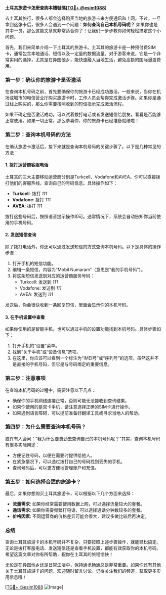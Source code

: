 **土耳其旅遊卡怎麽查詢本機號碼[[TG💪+ @esim1088](https://t.me/s/esim1088)]**

去土耳其旅行，很多人都会选择购买当地的旅游卡来方便通讯和上网。不过，一旦拿到这张卡后，很多人会遇到一个问题：**如何查询自己本机号码呢？** 如果你也是其中一员，那么这篇文章就非常适合你了！让我们一步步教你如何轻松搞定这个小问题。

首先，我们来简单介绍一下土耳其的旅游卡。土耳其的旅游卡是一种预付费SIM卡，通常包含本地通话、短信以及一定量的数据流量。对于游客来说，它是一个非常实用的选择，尤其是在异国他乡，能快速融入当地生活，避免高额的国际漫游费用。

### **第一步：确认你的旅游卡是否激活**
在查询本机号码之前，首先要确保你的旅游卡已经成功激活。一般来说，当你在机场或城市的电信营业厅购买旅游卡时，工作人员会帮你完成激活步骤。如果你是通过线上购买的，那么你需要按照收到的短信指示完成激活流程。

如果不确定是否激活成功，可以试着拨打电话或者发送短信给朋友，看看是否能够正常使用。如果一切正常，那么恭喜你，你的旅游卡已经准备就绪啦！

### **第二步：查询本机号码的方法**
在确认旅游卡激活后，接下来就是查询本机号码的关键步骤了。以下是几种常见的方法：

#### **1. 拨打运营商客服电话**
土耳其的三大主要移动运营商分别是Turkcell、Vodafone和AVEA。你可以直接拨打他们的客服热线，查询自己的号码信息。具体操作如下：
- **Turkcell**: 拨打 *111*
- **Vodafone**: 拨打 *111*
- **AVEA**: 拨打 *111*

拨打这些号码后，按照语音提示操作即可。通常情况下，系统会自动告知你当前使用的手机号码。

#### **2. 发送短信查询**
除了拨打电话外，你还可以通过发送短信的方式查询本机号码。以下是具体的操作步骤：
1. 打开手机的短信功能。
2. 编辑一条短信，内容为“Mobil Numaram”（意思是“我的手机号码”）。
3. 将这条短信发送到对应的运营商服务号码：
   - Turkcell: 发送到 *111*
   - Vodafone: 发送到 *111*
   - AVEA: 发送到 *111*

发送后，你会很快收到一条回复短信，里面会显示你的本机号码。

#### **3. 在手机设置中查看**
如果你使用的是智能手机，也可以通过手机的设置功能找到本机号码。具体步骤如下：
1. 打开手机的“设置”菜单。
2. 找到“关于手机”或“设备信息”选项。
3. 在这里，你应该可以看到一个标注为“IMEI号”或“序列号”的选项。虽然这并不是直接的手机号码，但它是与号码绑定的重要信息。

### **第三步：注意事项**
在查询本机号码的过程中，需要注意以下几点：
- 确保你的手机网络连接正常，否则可能无法接收到查询结果。
- 如果你使用的是双卡手机，请注意选择正确的SIM卡进行操作。
- 如果遇到语言障碍，可以提前准备好翻译工具或寻求当地人的帮助。

### **第四步：为什么需要查询本机号码？**
或许有人会问：“我为什么要费劲去查询自己的本机号码呢？”其实，查询本机号码有很多实际用途：
- 方便记住号码，以便在需要时提供给他人。
- 在紧急情况下，可以通过拨打自己的号码找到丢失的手机。
- 查询号码后，可以更方便地管理账户和充值。

### **第五步：如何选择合适的旅游卡？**
最后，如果你想购买土耳其旅游卡，可以根据以下几个方面来选择：
- **流量需求**: 如果你经常需要使用数据上网，可以选择流量较大的套餐。
- **通话需求**: 如果你需要频繁打电话，可以选择通话分钟数较多的套餐。
- **价格因素**: 不同运营商的价格差异可能会很大，建议多做比较后再决定。

### **总结**
查询土耳其旅游卡的本机号码并不复杂，只要按照上述步骤操作，就能轻松搞定。无论是拨打客服电话、发送短信还是查看手机设置，都能有效获取你的本机号码。希望这篇文章对你有所帮助，祝你在土耳其的旅程愉快！

无论是在异国他乡还是日常生活中，保持通讯畅通总是非常重要。如果你还有其他关于土耳其旅游卡的问题，欢迎随时留言讨论。记得关注我们的频道，获取更多实用信息哦！

[[TG💪+ @esim1088](https://t.me/s/esim1088) ![Image](https://i.postimg.cc/4NQfJmqS/Snipaste-2025-05-13-00-14-12.png)]
